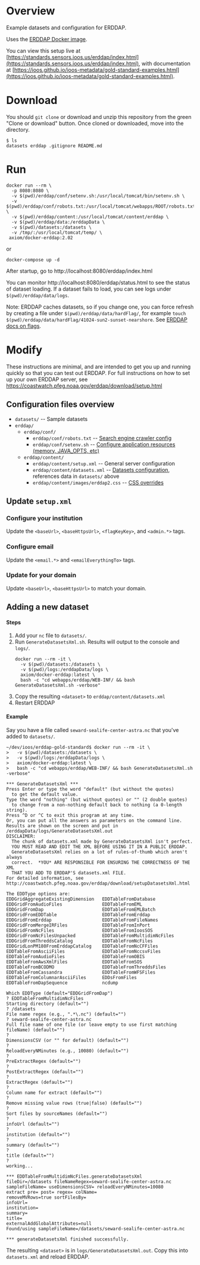 # Overview

Example datasets and configuration for ERDDAP.

Uses the [ERDDAP Docker image](https://github.com/axiom-data-science/docker-erddap).

You can view this setup live at [https://standards.sensors.ioos.us/erddap/index.html](https://standards.sensors.ioos.us/erddap/index.html), 
with documentation at [https://ioos.github.io/ioos-metadata/gold-standard-examples.html](https://ioos.github.io/ioos-metadata/gold-standard-examples.html).

# Download

You should `git clone` or download and unzip this repository from the green "Clone or download" button. Once cloned or downloaded, move into the directory.

```
$ ls
datasets erddap .gitignore README.md
```

# Run

```
docker run --rm \
  -p 8080:8080 \
  -v $(pwd)/erddap/conf/setenv.sh:/usr/local/tomcat/bin/setenv.sh \
  -v $(pwd)/erddap/conf/robots.txt:/usr/local/tomcat/webapps/ROOT/robots.txt \
  -v $(pwd)/erddap/content:/usr/local/tomcat/content/erddap \
  -v $(pwd)/erddap/data:/erddapData \
  -v $(pwd)/datasets:/datasets \
  -v /tmp/:/usr/local/tomcat/temp/ \
 axiom/docker-erddap:2.02
```
or
```
docker-compose up -d
```

After startup, go to http://localhost:8080/erddap/index.html 

You can monitor http://localhost:8080/erddap/status.html to see the status of dataset loading.
If a dataset fails to load, you can see logs under `$(pwd)/erddap/data/logs`.

Note: ERDDAP caches datasets, so if you change one, you can force refresh by creating a file under `$(pwd)/erddap/data/hardFlag/`,
for example `touch $(pwd)/erddap/data/hardFlag/41024-sun2-sunset-nearshore`. 
See [ERDDAP docs on flags](https://coastwatch.pfeg.noaa.gov/erddap/download/setup.html#hardFlag).

# Modify

These instructions are minimal, and are intended to get you up and running quickly so that you can test out ERDDAP.
For full instructions on how to set up your own ERDDAP server, see https://coastwatch.pfeg.noaa.gov/erddap/download/setup.html

## Configuration files overview

* `datasets/` -- Sample datasets
* `erddap/`
    * `erddap/conf/`
        * `erddap/conf/robots.txt` -- [Search engine crawler config](https://coastwatch.pfeg.noaa.gov/erddap/download/setup.html#robots)
        * `erddap/conf/setenv.sh` -- [Configure application resources (memory, JAVA_OPTS, etc)](https://coastwatch.pfeg.noaa.gov/erddap/download/setup.html#WindowsMemory)
    * `erddap/content/`
        * `erddap/content/setup.xml` -- General server configuration
        * `erddap/content/datasets.xml` -- [Datasets configuration](https://coastwatch.pfeg.noaa.gov/erddap/download/setupDatasetsXml.html), references data in `datasets/` above
        * `erddap/content/images/erddap2.css` -- [CSS overrides](https://coastwatch.pfeg.noaa.gov/erddap/download/setup.html#erddapContent)

## Update `setup.xml`

### Configure your institution

Update the `<baseUrl>`, `<baseHttpsUrl>`, `<flagKeyKey>`, and `<admin.*>` tags.

### Configure email

Update the `<email.*>` and `<emailEverythingTo>` tags. 

### Update for your domain

Update `<baseUrl>`, `<baseHttpsUrl>` to match your domain.

## Adding a new dataset

#### Steps

1. Add your `nc` file to `datasets/`.
1. Run `GenerateDatasetsXml.sh`. Results will output to the console and `logs/`.
    ```
    docker run --rm -it \
      -v $(pwd)/datasets:/datasets \
      -v $(pwd)/logs:/erddapData/logs \
      axiom/docker-erddap:latest \
      bash -c "cd webapps/erddap/WEB-INF/ && bash GenerateDatasetsXml.sh -verbose"
    ```
1. Copy the resulting `<dataset>` to `erddap/content/datasets.xml`
1. Restart ERDDAP

#### Example

Say you have a file called `seward-sealife-center-astra.nc` that you've added to `datasets/`.

```
~/dev/ioos/erddap-gold-standard$ docker run --rm -it \
>   -v $(pwd)/datasets:/datasets \
>   -v $(pwd)/logs:/erddapData/logs \
>   axiom/docker-erddap:latest \
>   bash -c "cd webapps/erddap/WEB-INF/ && bash GenerateDatasetsXml.sh -verbose"

*** GenerateDatasetsXml ***
Press Enter or type the word "default" (but without the quotes)
  to get the default value.
Type the word "nothing" (but without quotes) or "" (2 double quotes)
  to change from a non-nothing default back to nothing (a 0-length string).
Press ^D or ^C to exit this program at any time.
Or, you can put all the answers as parameters on the command line.
Results are shown on the screen and put in
/erddapData/logs/GenerateDatasetsXml.out
DISCLAIMER:
  The chunk of datasets.xml made by GenerateDatasetsXml isn't perfect.
  YOU MUST READ AND EDIT THE XML BEFORE USING IT IN A PUBLIC ERDDAP.
  GenerateDatasetsXml relies on a lot of rules-of-thumb which aren't always
  correct.  *YOU* ARE RESPONSIBLE FOR ENSURING THE CORRECTNESS OF THE XML
  THAT YOU ADD TO ERDDAP'S datasets.xml FILE.
For detailed information, see
http://coastwatch.pfeg.noaa.gov/erddap/download/setupDatasetsXml.html

The EDDType options are:
EDDGridAggregateExistingDimension   EDDTableFromDatabase
EDDGridFromAudioFiles               EDDTableFromEML
EDDGridFromDap                      EDDTableFromEMLBatch
EDDGridFromEDDTable                 EDDTableFromErddap
EDDGridFromErddap                   EDDTableFromFileNames
EDDGridFromMergeIRFiles             EDDTableFromInPort
EDDGridFromNcFiles                  EDDTableFromIoosSOS
EDDGridFromNcFilesUnpacked          EDDTableFromMultidimNcFiles
EDDGridFromThreddsCatalog           EDDTableFromNcFiles
EDDGridLonPM180FromErddapCatalog    EDDTableFromNcCFFiles
EDDTableFromAsciiFiles              EDDTableFromNccsvFiles
EDDTableFromAudioFiles              EDDTableFromOBIS
EDDTableFromAwsXmlFiles             EDDTableFromSOS
EDDTableFromBCODMO                  EDDTableFromThreddsFiles
EDDTableFromCassandra               EDDTableFromWFSFiles
EDDTableFromColumnarAsciiFiles      EDDsFromFiles
EDDTableFromDapSequence             ncdump

Which EDDType (default="EDDGridFromDap")
? EDDTableFromMultidimNcFiles
Starting directory (default="")
? /datasets
File name regex (e.g., ".*\.nc") (default="")
? seward-sealife-center-astra.nc
Full file name of one file (or leave empty to use first matching fileName) (default="")
? 
DimensionsCSV (or "" for default) (default="")
? 
ReloadEveryNMinutes (e.g., 10080) (default="")
? 
PreExtractRegex (default="")
? 
PostExtractRegex (default="")
? 
ExtractRegex (default="")
? 
Column name for extract (default="")
? 
Remove missing value rows (true|false) (default="")
? 
Sort files by sourceNames (default="")
? 
infoUrl (default="")
? 
institution (default="")
? 
summary (default="")
? 
title (default="")
? 
working...

*** EDDTableFromMultidimNcFiles.generateDatasetsXml
fileDir=/datasets fileNameRegex=seward-sealife-center-astra.nc
sampleFileName= useDimensionsCSV= reloadEveryNMinutes=10080
extract pre= post= regex= colName=
removeMVRows=true sortFilesBy=
infoUrl=
institution=
summary=
title=
externalAddGlobalAttributes=null
Found/using sampleFileName=/datasets/seward-sealife-center-astra.nc

*** generateDatasetsXml finished successfully.
```

The resulting `<dataset>` is in `logs/GenerateDatasetsXml.out`. 
Copy this into `datasets.xml` and reload ERDDAP.

